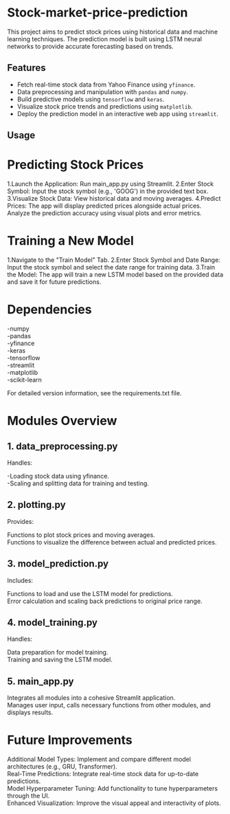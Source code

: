 # Stock-market-price-prediction

This project aims to predict stock prices using historical data and machine learning techniques. The prediction model is built using LSTM neural networks to provide accurate forecasting based on trends.

## Features

- Fetch real-time stock data from Yahoo Finance using `yfinance`.
- Data preprocessing and manipulation with `pandas` and `numpy`.
- Build predictive models using `tensorflow` and `keras`.
- Visualize stock price trends and predictions using `matplotlib`.
- Deploy the prediction model in an interactive web app using `streamlit`.
  

## Usage

# Predicting Stock Prices
1.Launch the Application: Run main_app.py using Streamlit.
2.Enter Stock Symbol: Input the stock symbol (e.g., 'GOOG') in the provided text box.
3.Visualize Stock Data: View historical data and moving averages.
4.Predict Prices: The app will display predicted prices alongside actual prices. Analyze the prediction accuracy using visual plots and error metrics.

# Training a New Model
1.Navigate to the "Train Model" Tab.
2.Enter Stock Symbol and Date Range: Input the stock symbol and select the date range for training data.
3.Train the Model: The app will train a new LSTM model based on the provided data and save it for future predictions.

# Dependencies
-numpy<br>
-pandas<br>
-yfinance<br>
-keras<br>
-tensorflow<br>
-streamlit<br>
-matplotlib<br>
-scikit-learn<br>

For detailed version information, see the requirements.txt file.


# Modules Overview

## 1. data_preprocessing.py

Handles:

-Loading stock data using yfinance.<br>
-Scaling and splitting data for training and testing.

## 2. plotting.py

Provides:

Functions to plot stock prices and moving averages.<br>
Functions to visualize the difference between actual and predicted prices.

## 3. model_prediction.py

Includes:

Functions to load and use the LSTM model for predictions.<br>
Error calculation and scaling back predictions to original price range.

## 4. model_training.py

Handles:

Data preparation for model training.<br>
Training and saving the LSTM model.

## 5. main_app.py

Integrates all modules into a cohesive Streamlit application.<br>
Manages user input, calls necessary functions from other modules, and displays results.


# Future Improvements
Additional Model Types: Implement and compare different model architectures (e.g., GRU, Transformer).<br>
Real-Time Predictions: Integrate real-time stock data for up-to-date predictions.<br>
Model Hyperparameter Tuning: Add functionality to tune hyperparameters through the UI.<br>
Enhanced Visualization: Improve the visual appeal and interactivity of plots.








